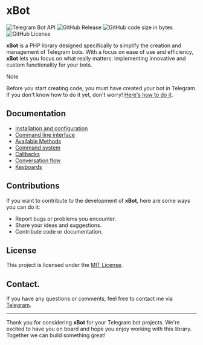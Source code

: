 # xBot

![Telegram Bot API](https://img.shields.io/badge/Telegram%20Bot%20API-9.1-blue?style=flat-square)
![GitHub Release](https://img.shields.io/github/v/release/alexsandrov16/xbot?include_prereleases&style=flat-square&color=blue)
![GitHub code size in bytes](https://img.shields.io/github/languages/code-size/alexsandrov16/http?style=flat-square)
![GitHub License](https://img.shields.io/github/license/alexsandrov16/xbot?style=flat-square)

**xBot** is a PHP library designed specifically to simplify the creation and management of Telegram bots. With a focus on ease of use and efficiency, **xBot** lets you focus on what really matters: implementing innovative and custom functionality for your bots.

> [!NOTE]
> Before you start creating code, you must have created your bot in Telegram.
> If you don't know how to do it yet, don't worry! [Here's how to do it](https://telegra.ph/Instrucciones-para-crear-y-configurar-un-bot-en-BotFather-03-18).


## Documentation

- [Installation and configuration](https://github.com/alexsandrov16/xbot/blob/main/doc/install.md)
- [Command line interface](https://github.com/alexsandrov16/xbot/blob/main/doc/cli.md)
- [Available Methods](https://github.com/alexsandrov16/xbot/blob/main/doc/methods.md)
- [Command system](https://github.com/alexsandrov16/xbot/blob/main/doc/commands.md)
- [Callbacks](https://github.com/alexsandrov16/xbot/blob/main/doc/callbacks.md)
- [Conversation flow](https://github.com/alexsandrov16/xbot/blob/main/doc/conversation.md)
- [Keyboards](https://github.com/alexsandrov16/xbot/blob/main/doc/keyboards.md)


## Contributions

If you want to contribute to the development of **xBot**, here are some ways you can do it:

- Report bugs or problems you encounter.
- Share your ideas and suggestions.
- Contribute code or documentation.


## License
This project is licensed under the [MIT License](https://github.com/alexsandrov16/xbot/blob/main/LICENSE).

## Contact.
If you have any questions or comments, feel free to contact me via [Telegram](http://t.me/alexsadrov16).

---

Thank you for considering **xBot** for your Telegram bot projects. We're excited to have you on board and hope you enjoy working with this library. Together we can build something great!